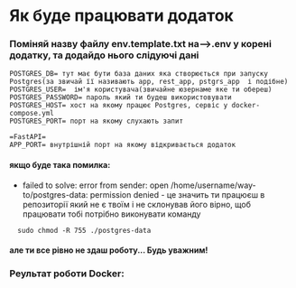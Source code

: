 # Як буде працювати додаток

### Поміняй назву файлу env.template.txt  на-->.env у корені додатку, та додайдо нього слідуючі дані

```
POSTGRES_DB= тут має бути база даних яка створюється при запуску Postgres(за звичай її називають app, rest_app, pstgrs_app  і подібне)
POSTGRES_USER=  ім'я користувача(звичайне юзернаме яке ти обереш)
POSTGRES_PASSWORD= пароль який ти будеш використовувати
POSTGRES_HOST= хост на якому працює Postgres, сервіс у docker-compose.yml
POSTGRES_PORT= порт на якому слухають запит

=FastAPI=
APP_PORT= внутрішній порт на якому відкривається додаток

```

#### якщо буде така помилка:
 - failed to solve: error from sender: open /home/username/way-to/postgres-data: permission denied - це значить ти працюєш в репозиторії який не є твоїм і не склонував його вірно, щоб працювати тобі потрібно виконувати команду 
  ```
    sudo chmod -R 755 ./postgres-data

  ```
#### але ти все рівно не здаш роботу... Будь уважним!

  ### Реультат роботи Docker:



  
